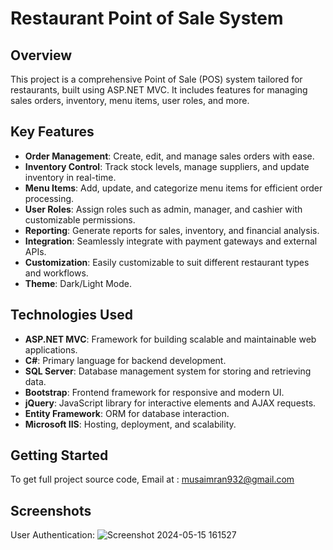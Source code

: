 # Restaurant Point of Sale System

## Overview

This project is a comprehensive Point of Sale (POS) system tailored for restaurants, built using ASP.NET MVC. It includes features for managing sales orders, inventory, menu items, user roles, and more.

## Key Features

- **Order Management**: Create, edit, and manage sales orders with ease.
- **Inventory Control**: Track stock levels, manage suppliers, and update inventory in real-time.
- **Menu Items**: Add, update, and categorize menu items for efficient order processing.
- **User Roles**: Assign roles such as admin, manager, and cashier with customizable permissions.
- **Reporting**: Generate reports for sales, inventory, and financial analysis.
- **Integration**: Seamlessly integrate with payment gateways and external APIs.
- **Customization**: Easily customizable to suit different restaurant types and workflows.
- **Theme**: Dark/Light Mode.

## Technologies Used

- **ASP.NET MVC**: Framework for building scalable and maintainable web applications.
- **C#**: Primary language for backend development.
- **SQL Server**: Database management system for storing and retrieving data.
- **Bootstrap**: Frontend framework for responsive and modern UI.
- **jQuery**: JavaScript library for interactive elements and AJAX requests.
- **Entity Framework**: ORM for database interaction.
- **Microsoft IIS**: Hosting, deployment, and scalability.

## Getting Started

To get full project source code, Email at : musaimran932@gmail.com

## Screenshots

User Authentication:
![Screenshot 2024-05-15 161527](https://github.com/musa-imran/restaurant-pos/assets/125245592/75471604-759d-45a5-9787-77ac9bf8f6d0)
